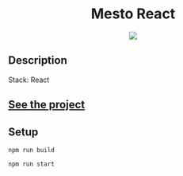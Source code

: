 <h1 align="center">Mesto React</h1>
<p align="center">
  <img src="https://img.shields.io/badge/made%20by-opv1-blue.svg">
</p>

## Description

Stack: React

## [See the project](https://opv1.github.io/mesto-react/)

## Setup

```
npm run build
```

```
npm run start
```
